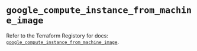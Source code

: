 # `google_compute_instance_from_machine_image`

Refer to the Terraform Registory for docs: [`google_compute_instance_from_machine_image`](https://registry.terraform.io/providers/hashicorp/google-beta/5.4.0/docs/resources/google_compute_instance_from_machine_image).
